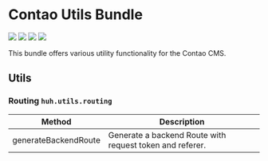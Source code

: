 # Contao Utils Bundle

[![](https://img.shields.io/packagist/v/heimrichhannot/contao-utils-bundle.svg)](https://packagist.org/packages/heimrichhannot/contao-utils-bundle)
[![](https://img.shields.io/packagist/dt/heimrichhannot/contao-utils-bundle.svg)](https://packagist.org/packages/heimrichhannot/contao-utils-bundle)
[![](https://img.shields.io/travis/heimrichhannot/contao-utils-bundle/master.svg)](https://travis-ci.org/heimrichhannot/contao-utils-bundle/)
[![](https://img.shields.io/coveralls/heimrichhannot/contao-utils-bundle/master.svg)](https://coveralls.io/github/heimrichhannot/contao-utils-bundle)

This bundle offers various utility functionality for the Contao CMS.

## Utils

### Routing `huh.utils.routing`

Method               | Description
---------------------|------------
generateBackendRoute | Generate a backend Route with request token and referer.